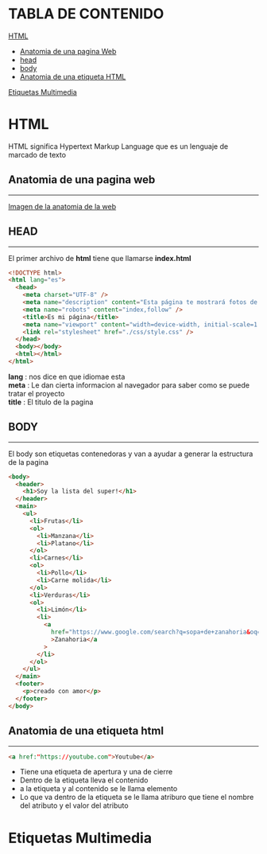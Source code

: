 # TABLA DE CONTENIDO

[HTML](#html)

- [Anatomia de una pagina Web](#anatomia-de-una-pagina-web)
- [head](#head)
- [body](#body)
- [Anatomia de una etiqueta HTML](#anatomia-de-una-etiqueta-html)  

[Etiquetas Multimedia]()

# HTML

HTML significa Hypertext Markup Language que es un lenguaje de marcado de texto

## Anatomia de una pagina web

---

[Imagen de la anatomia de la web](https://escuelawow.com/anatomia-pagina-web-html/)

## HEAD

---

El primer archivo de **html** tiene que llamarse **index.html**

```html
<!DOCTYPE html>
<html lang="es">
  <head>
    <meta charset="UTF-8" />
    <meta name="description" content="Esta página te mostrará fotos de gatos" />
    <meta name="robots" content="index,follow" />
    <title>Es mi página</title>
    <meta name="viewport" content="width=device-width, initial-scale=1.0" />
    <link rel="stylesheet" href="./css/style.css" />
  </head>
  <body></body>
  <html></html>
</html>
```

**lang** : nos dice en que idiomae esta  
**meta** : Le dan cierta informacion al navegador para saber como se puede tratar el proyecto  
**title** : El titulo de la pagina

## BODY

---

El body son etiquetas contenedoras y van a ayudar a generar la estructura de la pagina

```html
<body>
  <header>
    <h1>Soy la lista del super!</h1>
  </header>
  <main>
    <ul>
      <li>Frutas</li>
      <ol>
        <li>Manzana</li>
        <li>Platano</li>
      </ol>
      <li>Carnes</li>
      <ol>
        <li>Pollo</li>
        <li>Carne molida</li>
      </ol>
      <li>Verduras</li>
      <ol>
        <li>Limón</li>
        <li>
          <a
            href="https://www.google.com/search?q=sopa+de+zanahoria&oq=sopa+de+zanah&aqs=chrome.0. 0l3j69i57j0l4.3060j0j7&sourceid=chrome&ie=UTF-8"
            >Zanahoria</a
          >
        </li>
      </ol>
    </ul>
  </main>
  <footer>
    <p>creado con amor</p>
  </footer>
</body>
```  
## Anatomia de una etiqueta html  
----  
 ``` html
 <a href:"https://youtube.com">Youtube</a>  
 ```  
 - Tiene una etiqueta de apertura y una de cierre  
 - Dentro de la etiqueta lleva el contenido  
 - a la etiqueta y al contenido se le llama elemento  
 - Lo que va dentro de la etiqueta se le llama atriburo  que tiene el nombre del atributo y el valor del atributo    

 # Etiquetas Multimedia  
 

